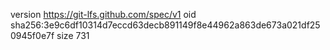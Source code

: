 version https://git-lfs.github.com/spec/v1
oid sha256:3e9c6df10314d7eccd63decb891149f8e44962a863de673a021df250945f0e7f
size 731
